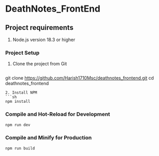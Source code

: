 # DeathNotes_FrontEnd

## Project requirements
1. Node.js version 18.3 or higher
### Project Setup
1. Clone the project from Git
   ```sh
git clone https://github.com/Harish1710Msc/deathnotes_frontend.git
cd deathnotes_frontend
```
2. Install NPM
```sh
npm install
```

### Compile and Hot-Reload for Development

```sh
npm run dev
```

### Compile and Minify for Production

```sh
npm run build
```
